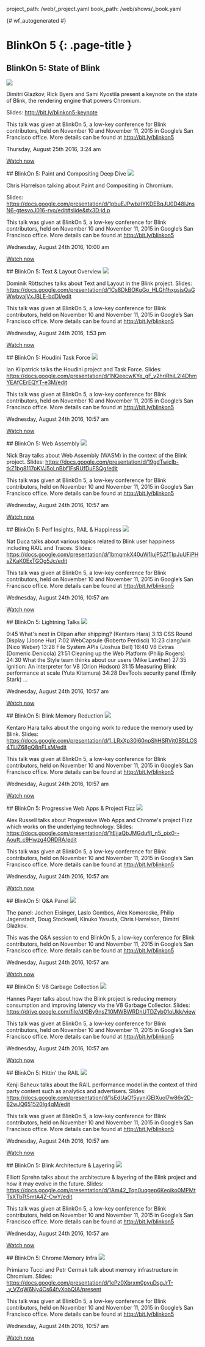 project_path: /web/_project.yaml
book_path: /web/shows/_book.yaml

{# wf_autogenerated #}


# BlinkOn 5 {: .page-title }

## BlinkOn 5: State of Blink

<a href="/web/shows/summits/blinkon-05/blinkon-5-state-of-blink">
  <img class="attempt-right" src="https://i.ytimg.com/vi/HuHCHHuWL1s/mqdefault.jpg">
</a>

Dimitri Glazkov, Rick Byers and Sami Kyostila present a keynote on the state of Blink, the rendering engine that powers Chromium.

Slides: http://bit.ly/blinkon5-keynote

This talk was given at BlinkOn 5, a low-key conference for Blink contributors, held on November 10 and November 11, 2015 in Google’s San Francisco office. More details can be found at http://bit.ly/blinkon5

Thursday, August 25th 2016, 3:24 am

[Watch now](/web/shows/summits/blinkon-05/blinkon-5-state-of-blink) 

<div style="clear:both;"></div>
## BlinkOn 5: Paint and Compositing Deep Dive

<a href="/web/shows/summits/blinkon-05/blinkon-5-paint-and-compositing-deep-dive">
  <img class="attempt-right" src="https://i.ytimg.com/vi/p4U9rfJkgdU/mqdefault.jpg">
</a>

Chris Harrelson talking about Paint and Compositing in Chromium.

Slides: https://docs.google.com/presentation/d/1pbuEJPwbzlYKDEBqJU0D48IJnsN6-gtesvoJ016-rvo/edit#slide&#x3D;id.p

This talk was given at BlinkOn 5, a low-key conference for Blink contributors, held on November 10 and November 11, 2015 in Google’s San Francisco office. More details can be found at http://bit.ly/blinkon5

Wednesday, August 24th 2016, 10:00 am

[Watch now](/web/shows/summits/blinkon-05/blinkon-5-paint-and-compositing-deep-dive) 

<div style="clear:both;"></div>
## BlinkOn 5: Text &amp; Layout Overview

<a href="/web/shows/summits/blinkon-05/blinkon-5-text-and-layout-overview">
  <img class="attempt-right" src="https://i.ytimg.com/vi/zer3BJFgTIQ/mqdefault.jpg">
</a>

Dominik Röttsches talks about Text and Layout in the Blink project.
Slides: https://docs.google.com/presentation/d/1Cs8DkBOKgGo_HLGh1hxgsjsQaGWwbvajVxJBLE-bdDI/edit

This talk was given at BlinkOn 5, a low-key conference for Blink contributors, held on November 10 and November 11, 2015 in Google’s San Francisco office. More details can be found at http://bit.ly/blinkon5

Wednesday, August 24th 2016, 1:53 pm

[Watch now](/web/shows/summits/blinkon-05/blinkon-5-text-and-layout-overview) 

<div style="clear:both;"></div>
## BlinkOn 5: Houdini Task Force

<a href="/web/shows/summits/blinkon-05/blinkon-5-houdini-task-force">
  <img class="attempt-right" src="https://i.ytimg.com/vi/QxcP47Pg6k0/mqdefault.jpg">
</a>

Ian Kilpatrick talks the Houdini project and Task Force.
Slides: https://docs.google.com/presentation/d/1NQeecwKYe_gF_y2hriRhiL2I4DhmYEAfCErEQYT-e3M/edit

This talk was given at BlinkOn 5, a low-key conference for Blink contributors, held on November 10 and November 11, 2015 in Google’s San Francisco office. More details can be found at http://bit.ly/blinkon5

Wednesday, August 24th 2016, 10:57 am

[Watch now](/web/shows/summits/blinkon-05/blinkon-5-houdini-task-force) 

<div style="clear:both;"></div>
## BlinkOn 5: Web Assembly

<a href="/web/shows/summits/blinkon-05/blinkon-5-web-assembly">
  <img class="attempt-right" src="https://i.ytimg.com/vi/iCSAUHpPbiU/mqdefault.jpg">
</a>

Nick Bray talks about Web Assembly (WASM) in the context of the Blink project.
Slides: https://docs.google.com/presentation/d/19gdTwicIb-tkZ1bg8117pKVJ5oLnBbf1FsRUfDuFSQg/edit

This talk was given at BlinkOn 5, a low-key conference for Blink contributors, held on November 10 and November 11, 2015 in Google’s San Francisco office. More details can be found at http://bit.ly/blinkon5

Wednesday, August 24th 2016, 10:57 am

[Watch now](/web/shows/summits/blinkon-05/blinkon-5-web-assembly) 

<div style="clear:both;"></div>
## BlinkOn 5: Perf Insights, RAIL &amp; Happiness

<a href="/web/shows/summits/blinkon-05/blinkon-5-perf-insights-rail-and-happiness">
  <img class="attempt-right" src="https://i.ytimg.com/vi/LKdio393opE/mqdefault.jpg">
</a>

Nat Duca talks about various topics related to Blink user happiness including RAIL and Traces.
Slides: https://docs.google.com/presentation/d/1bmqmkX40uW1lujP5ZfTIpJuUFiPHsZKaK0ExTGOg5Jc/edit

This talk was given at BlinkOn 5, a low-key conference for Blink contributors, held on November 10 and November 11, 2015 in Google’s San Francisco office. More details can be found at http://bit.ly/blinkon5

Wednesday, August 24th 2016, 10:57 am

[Watch now](/web/shows/summits/blinkon-05/blinkon-5-perf-insights-rail-and-happiness) 

<div style="clear:both;"></div>
## BlinkOn 5: Lightning Talks

<a href="/web/shows/summits/blinkon-05/blinkon-5-lightning-talks">
  <img class="attempt-right" src="https://i.ytimg.com/vi/gb9WgXn-BYw/mqdefault.jpg">
</a>

0:45 What&#x27;s next in Oilpan after shipping? (Kentaro Hara)
3:13 CSS Round Display (Joone Hur)
7:02 WebCapsule (Roberto Perdisci)
10:23 clang/win (Nico Weber)
13:28 File System APIs (Joshua Bell)
16:40 V8 Extras (Domenic Denicola)
21:51 Cleaning up the Web Platform (Philip Rogers)
24:30 What the Style team thinks about our users (Mike Lawther)
27:35 Ignition: An interpreter for V8 (Orion Hodson)
31:15 Measuring Blink performance at scale (Yuta Kitamura)
34:28 DevTools security panel (Emily Stark)
…

Wednesday, August 24th 2016, 10:57 am

[Watch now](/web/shows/summits/blinkon-05/blinkon-5-lightning-talks) 

<div style="clear:both;"></div>
## BlinkOn 5: Blink Memory Reduction

<a href="/web/shows/summits/blinkon-05/blinkon-5-blink-memory-reduction">
  <img class="attempt-right" src="https://i.ytimg.com/vi/J3V6noKR3s0/mqdefault.jpg">
</a>

Kentaro Hara talks about the ongoing work to reduce the memory used by Blink.
Slides: https://docs.google.com/presentation/d/1_LRxXp30j60npShHSRVit0B5tLOS4TLiZ68gQ8nFLsM/edit

This talk was given at BlinkOn 5, a low-key conference for Blink contributors, held on November 10 and November 11, 2015 in Google’s San Francisco office. More details can be found at http://bit.ly/blinkon5

Wednesday, August 24th 2016, 10:57 am

[Watch now](/web/shows/summits/blinkon-05/blinkon-5-blink-memory-reduction) 

<div style="clear:both;"></div>
## BlinkOn 5: Progressive Web Apps &amp; Project Fizz

<a href="/web/shows/summits/blinkon-05/blinkon-5-progressive-web-apps-and-project-fizz">
  <img class="attempt-right" src="https://i.ytimg.com/vi/imuqTHykuqg/mqdefault.jpg">
</a>

Alex Russell talks about Progressive Web Apps and Chrome&#x27;s project Fizz which works on the underlying technology.
Slides: https://docs.google.com/presentation/d/1tEjjaQbJMGdufII_n5_pix0--Aouft_c9Hwzg4ORDRA/edit

This talk was given at BlinkOn 5, a low-key conference for Blink contributors, held on November 10 and November 11, 2015 in Google’s San Francisco office. More details can be found at http://bit.ly/blinkon5

Wednesday, August 24th 2016, 10:57 am

[Watch now](/web/shows/summits/blinkon-05/blinkon-5-progressive-web-apps-and-project-fizz) 

<div style="clear:both;"></div>
## BlinkOn 5: Q&amp;A Panel

<a href="/web/shows/summits/blinkon-05/blinkon-5-qanda-panel">
  <img class="attempt-right" src="https://i.ytimg.com/vi/cHrRXY2GMus/mqdefault.jpg">
</a>

The panel: Jochen Eisinger, Laslo Gombos, Alex Komoroske, Philip Jagenstadt, Doug Stockwell, Kinuko Yasuda, Chris Harrelson, Dimitri Glazkov.

This was the Q&amp;A session to end BlinkOn 5, a low-key conference for Blink contributors, held on November 10 and November 11, 2015 in Google’s San Francisco office. More details can be found at http://bit.ly/blinkon5

Wednesday, August 24th 2016, 10:57 am

[Watch now](/web/shows/summits/blinkon-05/blinkon-5-qanda-panel) 

<div style="clear:both;"></div>
## BlinkOn 5: V8 Garbage Collection

<a href="/web/shows/summits/blinkon-05/blinkon-5-v8-garbage-collection">
  <img class="attempt-right" src="https://i.ytimg.com/vi/lqz_rXCoAIc/mqdefault.jpg">
</a>

Hannes Payer talks about how the Blink project is reducing memory consumption and improving latency via the V8 Garbage Collector.
Slides: https://drive.google.com/file/d/0By9nsZ10MWBWRDhUTDZyb01oUkk/view

This talk was given at BlinkOn 5, a low-key conference for Blink contributors, held on November 10 and November 11, 2015 in Google’s San Francisco office. More details can be found at http://bit.ly/blinkon5

Wednesday, August 24th 2016, 10:57 am

[Watch now](/web/shows/summits/blinkon-05/blinkon-5-v8-garbage-collection) 

<div style="clear:both;"></div>
## BlinkOn 5: Hittin&#x27; the RAIL

<a href="/web/shows/summits/blinkon-05/blinkon-5-hittin-the-rail">
  <img class="attempt-right" src="https://i.ytimg.com/vi/R_y03oNcFmE/mqdefault.jpg">
</a>

Kenji Baheux talks about the RAIL performance model in the context of third party content such as analytics and advertisers.
Slides: https://docs.google.com/presentation/d/1sEdUaOf5yyniGElXuol7w86v2D-62wJQ651520lg4qM/edit

This talk was given at BlinkOn 5, a low-key conference for Blink contributors, held on November 10 and November 11, 2015 in Google’s San Francisco office. More details can be found at http://bit.ly/blinkon5

Wednesday, August 24th 2016, 10:57 am

[Watch now](/web/shows/summits/blinkon-05/blinkon-5-hittin-the-rail) 

<div style="clear:both;"></div>
## BlinkOn 5: Blink Architecture &amp; Layering

<a href="/web/shows/summits/blinkon-05/blinkon-5-blink-architecture-and-layering">
  <img class="attempt-right" src="https://i.ytimg.com/vi/hCyVlkxB5E8/mqdefault.jpg">
</a>

Elliott Sprehn talks about the architecture &amp; layering of the Blink project and how it may evolve in the future. 
Slides: https://docs.google.com/presentation/d/1Am42_Tqn0uqgep6Keoiko0MPMtTsXTbTt5mtA4Z-CwY/edit

This talk was given at BlinkOn 5, a low-key conference for Blink contributors, held on November 10 and November 11, 2015 in Google’s San Francisco office. More details can be found at http://bit.ly/blinkon5

Wednesday, August 24th 2016, 10:57 am

[Watch now](/web/shows/summits/blinkon-05/blinkon-5-blink-architecture-and-layering) 

<div style="clear:both;"></div>
## BlinkOn 5: Chrome Memory Infra

<a href="/web/shows/summits/blinkon-05/blinkon-5-chrome-memory-infra">
  <img class="attempt-right" src="https://i.ytimg.com/vi/mPIhUQE29Yo/mqdefault.jpg">
</a>

Primiano Tucci and Petr Cermak talk about memory infrastructure in Chromium.
Slides: https://docs.google.com/presentation/d/1ePz0Xbrxm0pyuDsgJrT-_y_VZqW6Ny4Cs64fvXobQIA/present

This talk was given at BlinkOn 5, a low-key conference for Blink contributors, held on November 10 and November 11, 2015 in Google’s San Francisco office. More details can be found at http://bit.ly/blinkon5

Wednesday, August 24th 2016, 10:57 am

[Watch now](/web/shows/summits/blinkon-05/blinkon-5-chrome-memory-infra) 

<div style="clear:both;"></div>
